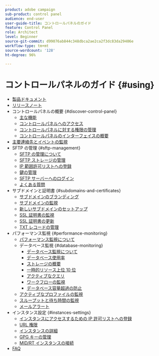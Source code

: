 ```yaml
---
product: adobe campaign
sub-product: control panel
audience: end-user
user-guide-title: コントロールパネルのガイド
feature: Control Panel
role: Architect
level: Beginner
source-git-commit: d99076ab844c348dbca2ae2ca2f3dc83da29406e
workflow-type: tm+mt
source-wordcount: '128'
ht-degree: 96%

---
```



# コントロールパネルのガイド {#using}

+ [製品ドキュメント](control-panel-home.md)
+ [リリースノート](release-notes.md)
+ コントロールパネルの概要 {#discover-control-panel}
   + [主な機能](discover/using/key-features.md)
   + [コントロールパネルへのアクセス](discover/using/accessing-control-panel.md)
   + [コントロールパネルに対する権限の管理](discover/using/managing-permissions.md)
   + [コントロールパネルのインターフェイスの概要](discover/using/discovering-the-interface.md)
+ [主要連絡先とイベントの監視](service-events/service-events.md)
+ SFTP の管理 {#sftp-management}
   + [SFTP の管理について](sftp/using/about-sftp-management.md)
   + [SFTP ストレージの管理](sftp/using/sftp-storage-management.md)
   + [IP 範囲許可リストへの登録](sftp/using/ip-range-allow-listing.md)
   + [鍵の管理](sftp/using/key-management.md)
   + [SFTP サーバーへのログイン](sftp/using/logging-into-sftp-server.md)
   + [よくある質問](sftp/using/common-questions.md)
+ サブドメインと証明書 {#subdomains-and-certificates}
   + [サブドメインのブランディング](subdomains-certificates/using/subdomains-branding.md)
   + [サブドメインの監視](subdomains-certificates/using/monitoring-subdomains.md)
   + [新しいサブドメインのセットアップ](subdomains-certificates/using/setting-up-new-subdomain.md)
   + [SSL 証明書の監視](subdomains-certificates/using/monitoring-ssl-certificates.md)
   + [SSL 証明書の更新](subdomains-certificates/using/renewing-subdomain-certificate.md)
   + [TXT レコードの管理](subdomains-certificates/using/managing-txt-records.md)
+ パフォーマンス監視 {#performance-monitoring}
   + [パフォーマンス監視について](performance-monitoring/using/about-performance-monitoring.md)
   + データベース監視 {#database-monitoring}
      + [データベース監視について](performance-monitoring/using/database-monitoring.md)
      + [データベース使用率](performance-monitoring/using/database-utilization.md)
      + [ストレージの概要](performance-monitoring/using/database-storage-overview.md)
      + [一時的リソース上位 10 位](performance-monitoring/using/database-top-ten-resources.md)
      + [アクティブなクエリ](performance-monitoring/using/database-active-queries.md)
      + [ワークフローの監視](performance-monitoring/using/workflow-monitoring.md)
      + [データベース容量超過の防止](performance-monitoring/using/database-preventing-overload.md)
   + [アクティブなプロファイルの監視](performance-monitoring/using/active-profiles-monitoring.md)
   + [スループットと待ち時間の監視](performance-monitoring/using/thoughputs-latencies.md)
   + [メールアラート](performance-monitoring/using/email-alerting.md)
+ インスタンス設定 {#instances-settings}
   + [インスタンスにアクセスするための IP 許可リストへの登録](instances-settings/using/ip-allow-listing-instance-access.md)
   + [URL 権限](instances-settings/using/url-permissions.md)
   + [インスタンスの詳細](instances-settings/using/instance-details.md)
   + [GPG キーの管理](instances-settings/using/gpg-keys-management.md)
   + [MID/RT インスタンスの接続](instances-settings/using/external-accounts.md)
+ [FAQ](faq.md)

